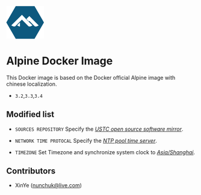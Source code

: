 <!--![image](./logo.png =60)-->
<img src="https://raw.githubusercontent.com/nunchuk/aliyun-alpine/master/logo.png" width="100" />

# Alpine Docker Image 

This Docker image is based on the Docker official Alpine image with chinese localization.

* `3.2`,`3.3`,`3.4`

## Modified list

* `SOURCES REPOSITORY`
	Specify the *[USTC open source software mirror](https://mirrors.ustc.edu.cn/)*.

* `NETWORK TIME PROTOCAL`
	Specify the *[NTP pool time server](http://www.pool.ntp.org/)*.

* `TIMEZONE`
	Set Timezone and synchronize system clock to *[Asia/Shanghai](http://wiki.alpinelinux.org/wiki/Setting_the_timezone)*.	

Contributors
-------------------
* XinYe (nunchuk@live.com)